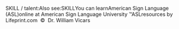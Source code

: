 SKILL / talent:Also see:SKILLYou can learnAmerican Sign Language (ASL)online at American Sign Language University ™ASLresources by Lifeprint.com  ©  Dr. William Vicars